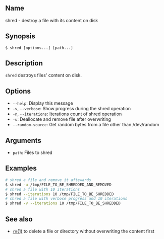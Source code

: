 ## Name

shred - destroy a file with its content on disk

## Synopsis

```**sh
$ shred [options...] [path...]
```

## Description

`shred` destroys files' content on disk.

## Options

* `--help`: Display this message
* `-v`, `--verbose`: Show progress during the shred operation
* `-n`, `--iterations`: Iterations count of shred operation
* `-u`: Deallocate and remove file after overwriting
* `--random-source`: Get random bytes from a file other than /dev/random

## Arguments

* `path`: Files to shred

## Examples

```sh
# shred a file and remove it aftewards
$ shred -u /tmp/FILE_TO_BE_SHREDDED_AND_REMOVED
# shred a file with 10 iterations
$ shred --iterations 10 /tmp/FILE_TO_BE_SHREDDED
# shred a file with verbose progress and 10 iterations
$ shred -v --iterations 10 /tmp/FILE_TO_BE_SHREDDED
```

## See also
* [`rm`(1)](help://man/1/rm) to delete a file or directory without overwriting the content first
